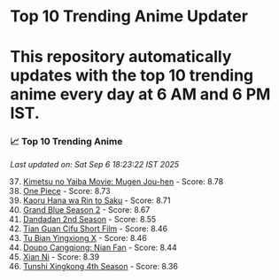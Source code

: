 # Top 10 Trending Anime Updater
# This repository automatically updates with the top 10 trending anime every day at 6 AM and 6 PM IST.

<!-- ANIME_LIST_START -->
### 📈 Top 10 Trending Anime

*Last updated on: Sat Sep  6 18:23:22 IST 2025*

37. [Kimetsu no Yaiba Movie: Mugen Jou-hen](https://myanimelist.net/anime/59192) - Score: 8.78
52. [One Piece](https://myanimelist.net/anime/21) - Score: 8.73
59. [Kaoru Hana wa Rin to Saku](https://myanimelist.net/anime/59845) - Score: 8.71
72. [Grand Blue Season 2](https://myanimelist.net/anime/59986) - Score: 8.67
125. [Dandadan 2nd Season](https://myanimelist.net/anime/60543) - Score: 8.55
166. [Tian Guan Cifu Short Film](https://myanimelist.net/anime/60988) - Score: 8.46
167. [Tu Bian Yingxiong X](https://myanimelist.net/anime/53447) - Score: 8.46
180. [Doupo Cangqiong: Nian Fan](https://myanimelist.net/anime/51039) - Score: 8.44
216. [Xian Ni](https://myanimelist.net/anime/55809) - Score: 8.39
245. [Tunshi Xingkong 4th Season](https://myanimelist.net/anime/56524) - Score: 8.36

<!-- ANIME_LIST_END -->
